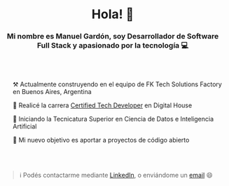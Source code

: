 <div align="center">
  <h1>Hola! 👋</h1>
  <h3>
    Mi nombre es Manuel Gardón, soy Desarrollador de Software Full Stack y apasionado por la tecnología 💻
  </h3>
</div>

<br><br>

<ul>
  <p>
    ⚒️ Actualmente construyendo en el equipo de FK Tech Solutions Factory en Buenos Aires, Argentina
  </p>
  <p>
    🚀 Realicé la carrera <a href="https://www.digitalhouse.com/ar/productos/programacion/certified-tech-developer">Certified Tech Developer</a> en Digital House
  </p>
  <p>
    🤖 Iniciando la Tecnicatura Superior en Ciencia de Datos e Inteligencia Artificial
  </p>
  <p>
    🎯 Mi nuevo objetivo es aportar a proyectos de código abierto
  </p>
</ul>

<br><br>

> ℹ️ Podés contactarme mediante <a href="https://www.linkedin.com/in/manuelgardon/">LinkedIn</a>, o enviándome un <a href="mailto:manugardon801@gmail.com">email</a> 😄
